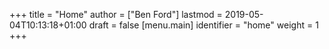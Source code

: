 +++
title = "Home"
author = ["Ben Ford"]
lastmod = 2019-05-04T10:13:18+01:00
draft = false
[menu.main]
  identifier = "home"
  weight = 1
+++

